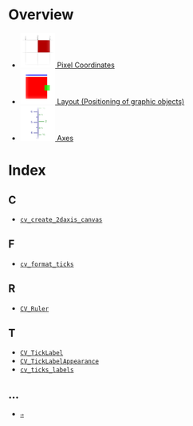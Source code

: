 # Overview

  * [![./PixelCoordinates_docicon.png](./PixelCoordinates_docicon.png) Pixel Coordinates](./PixelCoordinates.md)
  * [![./LayoutTutorial_docicon.png](./LayoutTutorial_docicon.png) Layout (Positioning of graphic objects)](./LayoutTutorial.md)
  * [![./Axis_docicon.png](./Axis_docicon.png) Axes](./Axis.md)

# Index

## C

  * [`cv_create_2daxis_canvas`](./Axis.md#user-content-cv_create_2daxis_canvas)

## F

  * [`cv_format_ticks`](./Axis.md#user-content-cv_format_ticks)

## R

  * [`CV_Ruler`](./Axis.md#user-content-cv_ruler)

## T

  * [`CV_TickLabel`](./Axis.md#user-content-cv_ticklabel)
  * [`CV_TickLabelAppearance`](./Axis.md#user-content-cv_ticklabelappearance)
  * [`cv_ticks_labels`](./Axis.md#user-content-cv_ticks_labels)

## …

  * [`⇒`](./Axis.md#user-content-)


